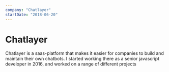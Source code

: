 ```yaml
---
company: "Chatlayer"
startDate: "2018-06-20"
---
```


# Chatlayer

Chatlayer is a saas-platform that makes it easier for companies to build and maintain their own chatbots.
I started working there as a senior javascript developer in 2016, and worked on a range of different projects

